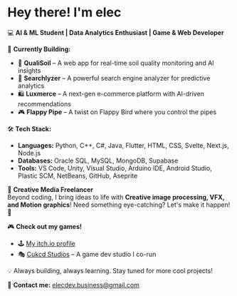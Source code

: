 # Hey there! I'm elec

💻 **AI & ML Student | Data Analytics Enthusiast | Game & Web Developer**

🚀 **Currently Building:**  
- 🌱 **QualiSoil** – A web app for real-time soil quality monitoring and AI insights
- 🔎 **Searchlyzer** – A powerful search engine analyzer for predictive analytics  
- 🛍️ **Luxmerce** – A next-gen e-commerce platform with AI-driven recommendations  
- 🎮 **Flappy Pipe** – A twist on Flappy Bird where you control the pipes    

🛠 **Tech Stack:**  
- **Languages:** Python, C++, C#, Java, Flutter, HTML, CSS, Svelte, Next.js, Node.js  
- **Databases:** Oracle SQL, MySQL, MongoDB, Supabase  
- **Tools:** VS Code, Unity, Visual Studio, Arduino IDE, Android Studio, Plastic SCM, NetBeans, GitHub, Aseprite

🎨 **Creative Media Freelancer**  
Beyond coding, I bring ideas to life with **Creative image processing, VFX, and Motion graphics**! Need something eye-catching? Let's make it happen! 🚀  

🎮 **Check out my games!**  
- 🕹️ [My itch.io profile](https://elecx.itch.io)  
- 🎭 [Cukcd Studios](https://cukcds.itch.io) – A game dev studio I co-run

💡 Always building, always learning. Stay tuned for more cool projects!

📩 **Contact me:** [elecdev.business@gmail.com](mailto:elecdev.business@gmail.com)  

